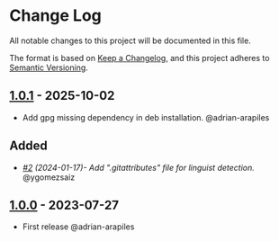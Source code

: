 # Change Log
All notable changes to this project will be documented in this file.

The format is based on [Keep a Changelog](https://keepachangelog.com/en/1.0.0/),
and this project adheres to [Semantic Versioning](https://semver.org/spec/v2.0.0.html).

## [1.0.1](https://github.com/idealista/filebeat_role/tree/1.0.1) - 2025-10-02
- Add gpg missing dependency in deb installation. @adrian-arapiles


## Added
- *[#2](https://github.com/idealista/filebeat_role/pull/2) (2024-01-17)- Add ".gitattributes" file for linguist detection.* @ygomezsaiz

## [1.0.0](https://github.com/idealista/filebeat_role/tree/1.0.0) - 2023-07-27
- First release @adrian-arapiles

